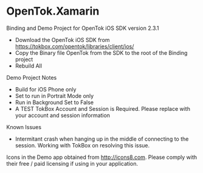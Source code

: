 OpenTok.Xamarin
===============

Binding and Demo Project for OpenTok iOS SDK version 2.3.1

- Download the OpenTok iOS SDK from https://tokbox.com/opentok/libraries/client/ios/
- Copy the Binary file OpenTok from the SDK to the root of the Binding project
- Rebuild All
 
Demo Project Notes

- Build for iOS Phone only
- Set to run in Portrait Mode only
- Run in Background Set to False
- A TEST TokBox Account and Session is Required.  Please replace with your account and session information
 
Known Issues

- Intermitant crash when hanging up in the middle of connecting to the session.  Working with TokBox on resolving this issue.


Icons in the Demo app obtained from http://icons8.com.  Please comply with their free / paid licensing if using in your application.
